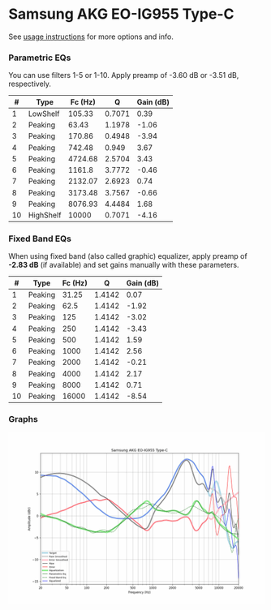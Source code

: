 # Samsung AKG EO-IG955 Type-C
See [usage instructions](https://github.com/jaakkopasanen/AutoEq#usage) for more options and info.

### Parametric EQs
You can use filters 1-5 or 1-10. Apply preamp of -3.60 dB or -3.51 dB, respectively.

|   # | Type      |   Fc (Hz) |      Q |   Gain (dB) |
|-----|-----------|-----------|--------|-------------|
|   1 | LowShelf  |    105.33 | 0.7071 |        0.39 |
|   2 | Peaking   |     63.43 | 1.1978 |       -1.06 |
|   3 | Peaking   |    170.86 | 0.4948 |       -3.94 |
|   4 | Peaking   |    742.48 | 0.949  |        3.67 |
|   5 | Peaking   |   4724.68 | 2.5704 |        3.43 |
|   6 | Peaking   |   1161.8  | 3.7772 |       -0.46 |
|   7 | Peaking   |   2132.07 | 2.6923 |        0.74 |
|   8 | Peaking   |   3173.48 | 3.7567 |       -0.66 |
|   9 | Peaking   |   8076.93 | 4.4484 |        1.68 |
|  10 | HighShelf |  10000    | 0.7071 |       -4.16 |

### Fixed Band EQs
When using fixed band (also called graphic) equalizer, apply preamp of **-2.83 dB** (if available) and set gains manually with these parameters.

|   # | Type    |   Fc (Hz) |      Q |   Gain (dB) |
|-----|---------|-----------|--------|-------------|
|   1 | Peaking |     31.25 | 1.4142 |        0.07 |
|   2 | Peaking |     62.5  | 1.4142 |       -1.92 |
|   3 | Peaking |    125    | 1.4142 |       -3.02 |
|   4 | Peaking |    250    | 1.4142 |       -3.43 |
|   5 | Peaking |    500    | 1.4142 |        1.59 |
|   6 | Peaking |   1000    | 1.4142 |        2.56 |
|   7 | Peaking |   2000    | 1.4142 |       -0.21 |
|   8 | Peaking |   4000    | 1.4142 |        2.17 |
|   9 | Peaking |   8000    | 1.4142 |        0.71 |
|  10 | Peaking |  16000    | 1.4142 |       -8.54 |

### Graphs
![](./Samsung%20AKG%20EO-IG955%20Type-C.png)
